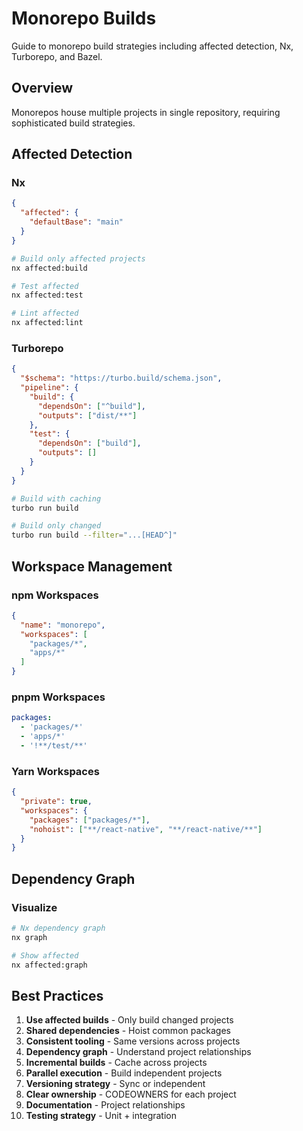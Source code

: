 # Monorepo Builds

Guide to monorepo build strategies including affected detection, Nx, Turborepo, and Bazel.

## Overview

Monorepos house multiple projects in single repository, requiring sophisticated build strategies.

## Affected Detection

### Nx
```json
{
  "affected": {
    "defaultBase": "main"
  }
}
```

```bash
# Build only affected projects
nx affected:build

# Test affected
nx affected:test

# Lint affected
nx affected:lint
```

### Turborepo
```json
{
  "$schema": "https://turbo.build/schema.json",
  "pipeline": {
    "build": {
      "dependsOn": ["^build"],
      "outputs": ["dist/**"]
    },
    "test": {
      "dependsOn": ["build"],
      "outputs": []
    }
  }
}
```

```bash
# Build with caching
turbo run build

# Build only changed
turbo run build --filter="...[HEAD^]"
```

## Workspace Management

### npm Workspaces
```json
{
  "name": "monorepo",
  "workspaces": [
    "packages/*",
    "apps/*"
  ]
}
```

### pnpm Workspaces
```yaml
packages:
  - 'packages/*'
  - 'apps/*'
  - '!**/test/**'
```

### Yarn Workspaces
```json
{
  "private": true,
  "workspaces": {
    "packages": ["packages/*"],
    "nohoist": ["**/react-native", "**/react-native/**"]
  }
}
```

## Dependency Graph

### Visualize
```bash
# Nx dependency graph
nx graph

# Show affected
nx affected:graph
```

## Best Practices

1. **Use affected builds** - Only build changed projects
2. **Shared dependencies** - Hoist common packages
3. **Consistent tooling** - Same versions across projects
4. **Dependency graph** - Understand project relationships
5. **Incremental builds** - Cache across projects
6. **Parallel execution** - Build independent projects
7. **Versioning strategy** - Sync or independent
8. **Clear ownership** - CODEOWNERS for each project
9. **Documentation** - Project relationships
10. **Testing strategy** - Unit + integration
